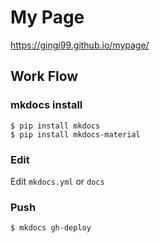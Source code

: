 # My Page

https://gingi99.github.io/mypage/

## Work Flow

### mkdocs install 

```
$ pip install mkdocs
$ pip install mkdocs-material
```

### Edit

Edit `mkdocs.yml` or `docs`

### Push 

```
$ mkdocs gh-deploy
```
